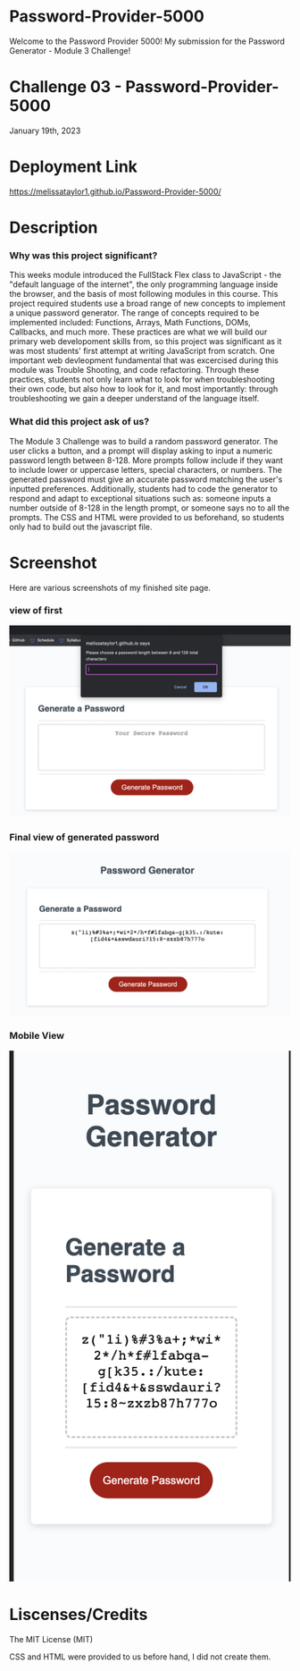 # Password-Provider-5000
Welcome to the Password Provider 5000! My submission for the Password Generator - Module 3 Challenge!
# Challenge 03 - Password-Provider-5000
January 19th, 2023

# Deployment Link

https://melissataylor1.github.io/Password-Provider-5000/

# Description
### Why was this project significant?
This weeks module introduced the FullStack Flex class to JavaScript - the "default language of the internet", the only programming language inside the browser, and the basis of most following modules in this course. This project required students use a broad range of new concepts to implement a unique password generator. The range of concepts required to be implemented included: Functions, Arrays, Math Functions, DOMs, Callbacks, and much more. These practices are what we will build our primary web developoment skills from, so this project was significant as it was most students' first attempt at writing JavaScript from scratch. One important web devleopment fundamental that was excercised during this module was Trouble Shooting, and code refactoring. Through these practices, students not only learn what to look for when troubleshooting their own code, but also how to look for it, and most importantly: through troubleshooting we gain a deeper understand of the language itself. 



### What did this project ask of us? 
The Module 3 Challenge was to build a random password generator. The user clicks a button, and a prompt will display asking to input a numeric password length between 8-128. More prompts follow include if they want to include lower or uppercase letters, special characters, or numbers. The generated password must give an accurate password matching the user's inputted preferences. Additionally, students had to code the generator to respond and adapt to exceptional situations such as: someone inputs a number outside of 8-128 in the length prompt, or someone says no to all the prompts. The CSS and HTML were provided to us beforehand, so students only had to build out the javascript file. 




# Screenshot
Here are various screenshots of my finished site page.
### view of first
![password generator first question](./assets/images/q1.png)
### Final view of generated password
![Generated password](./assets/images/final.png)
### Mobile View
![Generated password](./assets/images/mobile.png)


# Liscenses/Credits

The MIT License (MIT)

CSS and HTML were provided to us before hand, I did not create them. 
